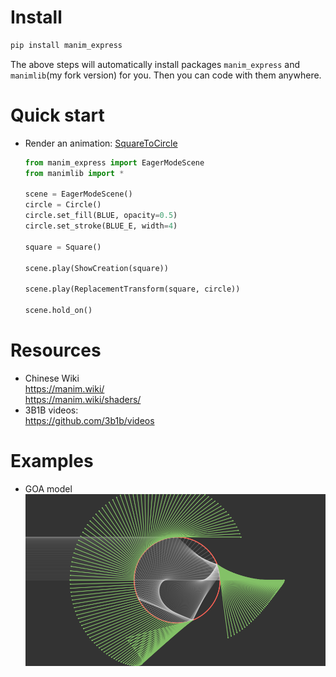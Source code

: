 

# Install

```bash
pip install manim_express
```

The above steps will automatically install packages `manim_express` and  `manimlib`(my fork version) for you. Then you can code with them anywhere.  



# Quick start

* Render an animation: [SquareToCircle](https://3b1b.github.io/manim/getting_started/quickstart.html#add-animations)

  ```python
  from manim_express import EagerModeScene
  from manimlib import *
  
  scene = EagerModeScene()
  circle = Circle()
  circle.set_fill(BLUE, opacity=0.5)
  circle.set_stroke(BLUE_E, width=4)
  
  square = Square()
  
  scene.play(ShowCreation(square))
  
  scene.play(ReplacementTransform(square, circle))
  
  scene.hold_on()
  ```

  





# Resources

* Chinese Wiki  
  https://manim.wiki/  
  https://manim.wiki/shaders/
* 3B1B videos:  
  https://github.com/3b1b/videos





# Examples
* GOA model
  <img src="data/pic/GOA.PNG" width = "900"/>